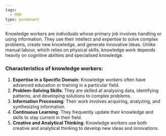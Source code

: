 ```yaml
---
tags:
  - PKM
type: permanent
---
```

 Knowledge workers are individuals whose primary job involves handling or using information. They use their intellect and expertise to solve complex problems, create new knowledge, and generate innovative ideas. Unlike manual labour, which relies on physical skills, knowledge work depends heavily on cognitive abilities and specialised knowledge.
### Characteristics of knowledge workers:
1. **Expertise in a Specific Domain**: Knowledge workers often have advanced education or training in a particular field.
2. **Problem-Solving Skills**: They are skilled at analysing data, identifying patterns, and developing solutions to complex problems.
3. **Information Processing**: Their work involves acquiring, analyzing, and synthesizing information.
4. **Continuous Learning**: They frequently update their knowledge and skills to stay current in their field.
5. **Creative and Analytical Thinking**: Knowledge workers use both creative and analytical thinking to develop new ideas and innovations.
